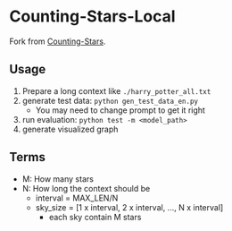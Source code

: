 # Counting-Stars-Local

Fork from [Counting-Stars](https://github.com/nick7nlp/Counting-Stars).

## Usage

1. Prepare a long context like `./harry_potter_all.txt`
2. generate test data: `python gen_test_data_en.py`
    - You may need to change prompt to get it right
3. run evaluation: `python test -m <model_path>`
4. generate visualized graph

## Terms

- M: How many stars
- N: How long the context should be
    * interval = MAX_LEN/N
    * sky_size = [1 x interval, 2 x interval, ..., N x interval]
        + each sky contain M stars

